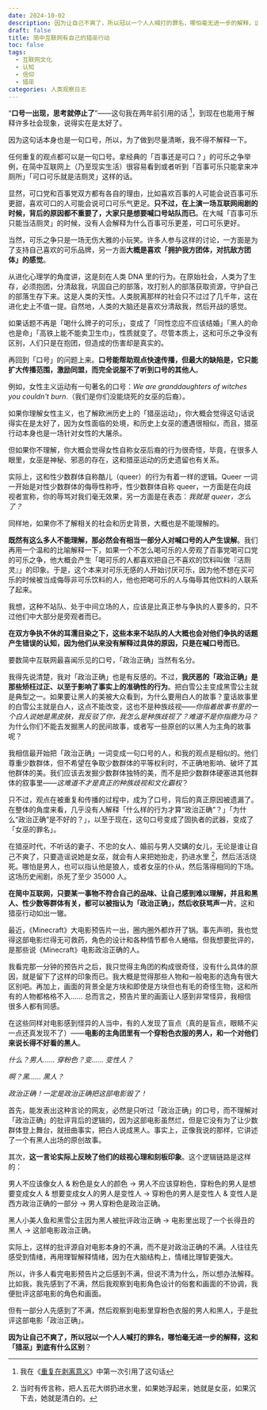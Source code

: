 ```yaml
---
date: 2024-10-02
description: 因为让自己不爽了，所以冠以一个人人喊打的罪名，哪怕毫无进一步的解释，这和「猎巫」到底有什么区别？
draft: false
title: 简中互联网有自己的猎巫行动
toc: false
tags:
  - 互联网文化
  - 认知
  - 信仰
  - 猎巫
categories: 人类观察日志
---
```


“**口号一出现，思考就停止了**”——这句我在两年前引用的话 [^1]，到现在也能用于解释许多社会现象，说得实在是太好了。

因为这句话本身也是一句口号，所以，为了做到尽量清晰，我不得不解释一下。

任何重复的观点都可以是一句口号。拿经典的「百事还是可口？」的可乐之争举例，在简中互联网上（乃至现实生活）很容易看到或者听到「百事可乐只能拿来冲厕所」「可口可乐就是洁厕灵」这样的话。

显然，可口党和百事党双方都有各自的理由，比如喜欢百事的人可能会说百事可乐更甜，喜欢可口的人可能会说可口可乐气更足。**只不过，在上演一场互联网闹剧的时候，背后的原因都不重要了，大家只是想要喊口号站队而已**。在大喊「百事可乐只能当洁厕灵」的时候，没有人会解释为什么百事可乐更差，可口可乐更好。

当然，可乐之争只是一场无伤大雅的小玩笑。许多人参与这样的讨论，一方面是为了支持自己喜欢的可乐品牌，另一方面**大概是喜欢「拥护我方团体，对抗敌方团体」的感觉**。

从进化心理学的角度讲，这是刻在人类 DNA 里的行为。在原始社会，人类为了生存，必须抱团，分清敌我，巩固自己的部落，攻打别人的部落获取资源，守护自己的部落生存下来。这是人类的天性。人类脱离那样的社会只不过过了几千年，这在进化史上不值一提。自然地，人类的大脑还是喜欢分清敌我，然后开战的感觉。

如果话题不再是「喝什么牌子的可乐」，变成了「同性恋应不应该结婚」「黑人的命也是命」「高铁上能不能卖卫生巾」，性质就变了。尽管本质上，这和可乐之争没有区别，人们只是在抱团，但造成的伤害却是真实的。

再回到「口号」的问题上来。**口号能帮助观点快速传播，但最大的缺陷是，它只能扩大传播范围，激励同盟，而完全说服不了听到口号的其他人**。

例如，女性主义运动有一句著名的口号：*We are granddaughters of witches you couldn't burn*.（我们是你们没能烧死的女巫的后裔）。

如果你理解女性主义，也了解欧洲历史上的「猎巫运动」，你大概会觉得这句话说得实在是太好了，因为女性面临的处境，和历史上女巫的遭遇很相似，而且，猎巫行动本身也是一场针对女性的大屠杀。

但如果你不理解，你大概会觉得女性自称女巫后裔的行为很奇怪，毕竟，在很多人眼里，女巫是神秘、邪恶的存在，这和猎巫运动的历史遗留也有关系。

实际上，这和性少数群体自称酷儿（queer）的行为有着一样的逻辑。Queer 一词一开始是对性少数群体的侮辱性称呼，性少数群体自称 queer，一方面是在向歧视者宣称，你的辱骂对我们毫无效果，另一方面是在表态：*我就是 queer，怎么了？*

同样地，如果你不了解相关的社会和历史背景，大概也是不能理解的。

**既然有这么多人不能理解，那必然会有相当一部分人对喊口号的人产生误解**。我们再用一个温和的比喻解释一下，如果一个不怎么喝可乐的人旁观了百事党喝可口党的可乐之争，他大概会产生「喝可乐的人都喜欢把自己不喜欢的饮料叫做『洁厕灵』」的印象。于是，这个本来对可乐无感的人开始讨厌可乐，因为他不想在买可乐的时候被当成侮辱非可乐饮料的人，他也把喝可乐的人与侮辱其他饮料的人联系了起来。

我想，这种不站队、处于中间立场的人，应该是比真正参与争执的人要多的，只不过他们中大部分是旁观者而已。

**在双方争执不休的耳濡目染之下，这些本来不站队的人大概也会对他们争执的话题产生错误的认知，因为他们从来没有解释过具体的原因，只是在喊口号而已**。

要数简中互联网最喜闻乐见的口号，「政治正确」当然有名分。

我得先说清楚，我对「政治正确」也是有反感的。不过，**我厌恶的「政治正确」是那些矫枉过正、以至于影响了事实上的准确性的行为**。把白雪公主变成黑雪公主就是典型之一。如果要让黑人的美被大众看到，为什么要用白人的故事？童话故事里的白雪公主就是白人，这点不能改变，这也不是种族歧视——*你指着故事书里的一个白人说她是黑皮肤，我反驳了你，我怎么是种族歧视了？难道不是你指鹿为马？* 为什么你们不能去发掘黑人的民间故事，或者写一些原创的以黑人为主角的故事呢？

我相信最开始把「政治正确」一词变成一句口号的人，和我的观点是相似的。他们尊重少数群体，但不希望在争取少数群体的平等权利时，不正确地影响、破坏了其他群体的美。我们应该去发掘少数群体独特的美，而不是把少数群体硬塞进其他群体的叙事里——*这难道不才是真正的种族歧视和文化霸权*？

只不过，观点在被重复和传播的过程中，成为了口号，背后的真正原因被遗漏了。在整体的角度来看，几乎没有人解释「什么样的行为才算“政治正确”？」「为什么“政治正确”是不好的？」，以至于现在，这句口号变成了固执者的武器，变成了「女巫的罪名」。

在猎巫时代，不听话的妻子、不忠的女人、婚前与男人交媾的女儿，无论是谁让自己不爽了，只要造谣说她是女巫，就会有人来把她抬走，扔进水里 [^2]，然后活活烧死。哪怕是男人，也可以指认他是狼人，或者女巫的仆从，然后落得相同的下场。这场历史闹剧，杀死了至少 35000 人。

**在简中互联网，只要某一事物不符合自己的品味、让自己感到难以理解，并且和黑人、性少数等群体有关，都可以被指认为「政治正确」，然后收获骂声一片**。这和猎巫行动如出一辙。

最近，《Minecraft》大电影预告片一出，圈内圈外都炸开了锅。事先声明，我也觉得这部电影烂得无可救药，角色的设计和各种情节都令人蜷缩。但我想要批评的，是那些说《Minecraft》电影政治正确的人。

我看完那一分钟的预告片之后，我只觉得主角团的构成很奇怪，没有什么具体的原因，就是留下了这样的印象而已。我大概是觉得那些人物和一般电影的选角有很大区别吧。再加上，画面的背景全是方块和即使是方块但也有毛的奇怪生物，这和所有的人物都格格不入…… 总而言之，预告片里的画面让人感到非常怪异，我相信很多人都有同感。

在这些同样对电影感到怪异的人当中，有的人发现了盲点（真的是盲点，眼睛不尖一点还真发现不了）——**电影的主角团里有一个穿粉色衣服的男人，和一个对他们来说长得不好看的黑人**。

*什么？男人…… 穿粉色？变…… 变性人？*

*啊？黑…… 黑人？*

*政治正确！一定是政治正确把这部电影毁了！*

首先，能发表出这种言论的网友，必然是只听过「政治正确」的口号，而不理解对「政治正确」的批评背后的逻辑的，因为这部电影虽然烂，但是它没有为了让少数群体登上舞台，就扭曲事实，把白人说成黑人。事实上，正像我说的那样，它讲述了一个有黑人出场的原创故事。

其次，**这一言论实际上反映了他们的歧视心理和刻板印象**。这个逻辑链路是这样的：

男人不应该像女人 & 粉色是女人的颜色 -> 男人不应该穿粉色，穿粉色的男人是想要变成女人 & 想要变成女人的男人是变性人 -> 穿粉色的男人是变性人 & 变性人是西方政治正确的一部分 -> 男人穿粉色是政治正确。

黑人小美人鱼和黑雪公主因为黑人被批评政治正确 -> 电影里出现了一个长得丑的黑人 -> 这部电影政治正确。

实际上，这样的批评源自对电影本身的不满，而不是对政治正确的不满。人往往先感受到情绪，再用理智解释情绪，因为在大脑结构上，情绪比理智更强大。

所以，许多人看完电影预告片之后感到不满，但说不清为什么，所以想办法解释。比如我，我先感到了不满，然后我观察到电影角色设计的俗套和画面的不协调，我便批评这部电影的角色和画面。

但有一部分人先感到了不满，然后观察到电影里穿粉色衣服的男人和黑人，于是批评这部电影「政治正确」。

**因为让自己不爽了，所以冠以一个人人喊打的罪名，哪怕毫无进一步的解释，这和「猎巫」到底有什么区别**？

[^1]: 我在《[重复在剥离意义](https://www.geedea.pro/posts/%E9%87%8D%E5%A4%8D%E5%9C%A8%E5%89%A5%E7%A6%BB%E6%84%8F%E4%B9%89/)》中第一次引用了这句话
[^2]: 当时有传言称，把人五花大绑扔进水里，如果她浮起来，她就是女巫，如果沉下去，她就是清白的。
